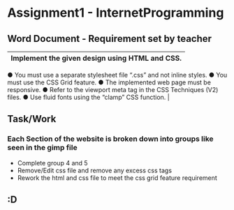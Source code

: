 # Assignment1 - InternetProgramming

## Word Document - Requirement set by teacher

Implement the given design using HTML and CSS. |
------------- |
●	You must use a separate stylesheet file “.css” and not inline styles.
●	You must use the CSS Grid feature.
●	The implemented web page must be responsive.
●	Refer to the viewport meta tag in the CSS Techniques (V2) files.
●	Use fluid fonts using the “clamp” CSS function. |

## Task/Work
### Each Section of the website is broken down into groups like seen in the gimp file
* Complete group 4 and 5
* Remove/Edit css file and remove any excess css tags
* Rework the html and css file to meet the css grid feature requirement 

## :D
